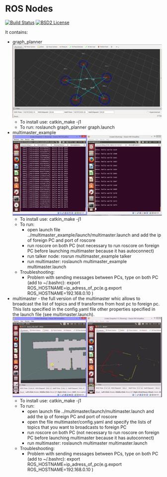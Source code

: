 ROS Nodes
====================================================

[![Build Status](https://travis-ci.org/Dtananaev/ROS_nodes.svg?branch=master)](https://travis-ci.org/Dtananaev/ROS_nodes)
[![BSD2 License](http://img.shields.io/badge/license-BSD2-brightgreen.svg)](https://github.com/Dtananaev/ROS_nodes/blob/master/LICENSE.md) 

It contains:

* graph_planner
 [![graph_planner](https://github.com/Dtananaev/ROS_nodes/blob/master/pictures/graph_planner.JPG)](https://www.youtube.com/watch?v=dBtdjbe6mtw&list=PLm9UBVQa6prlMgzgwN7DHSIl7TJIrmwM-)
     * To install use: catkin_make -j1 
     * To run: roslaunch graph_planner graph.launch
* multimaster_example
 [![multimaster_example](https://github.com/Dtananaev/ROS_nodes/blob/master/pictures/multimaster.JPG)](https://www.youtube.com/watch?v=59T0iIJnUGk&list=PLm9UBVQa6prlMgzgwN7DHSIl7TJIrmwM-&index=7)
     * To install use: catkin_make -j1 
     * To run: 
         * open launch file ../multimaster_example/launch/multimaster.launch  and add the ip of foreign PC and port of roscore 
         * run roscore on both PC (not necessary to run roscore on foreign PC before launching multimaster because it has autoconnect)
         * run talker node: rosrun multimaster_example talker
         * run multimaster: roslaunch multimaster_example multimaster.launch
     * Troubleshooting: 
         * Problem with sending messages between PCs, type on both PC (add to ~/.bashrc): export ROS_HOSTNAME=ip_adress_of_pc(e.g.export ROS_HOSTNAME=192.168.0.10 )   
* multimaster - the full version of the multimaster whic allows to broadcast the list of topics and tf transforms from host pc to foreign pc. This lists specified in the config.yaml file other properties specified in the launch file (see multimaster.launch). 
 [![multimaster](https://github.com/Dtananaev/ROS_nodes/blob/master/pictures/mm.JPG)](https://www.youtube.com/watch?v=VnkDEB2HQ4E&feature=youtu.be)
     * To install use: catkin_make -j1 
     * To run: 
         * open launch file ../multimaster/launch/multimaster.launch  and add the ip of foreign PC and port of roscore 
         * open the file multimaster/config.yaml  and specify the lists of topics that you want to broadcasts to foreign PC
         * run roscore on both PC (not necessary to run roscore on foreign PC before launching multimaster because it has autoconnect)
         * run multimaster: roslaunch multimaster multimaster.launch
     * Troubleshooting: 
         * Problem with sending messages between PCs, type on both PC (add to ~/.bashrc): export ROS_HOSTNAME=ip_adress_of_pc(e.g.export ROS_HOSTNAME=192.168.0.10 )  
